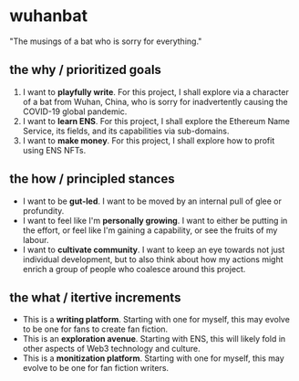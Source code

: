 # wuhanbat
"The musings of a bat who is sorry for everything."

## the why / prioritized goals
1. I want to **playfully write**. For this project, I shall explore via a character of a bat from Wuhan, China, who is sorry for inadvertently causing the COVID-19 global pandemic.
2. I want to **learn ENS**. For this project, I shall explore the Ethereum Name Service, its fields, and its capabilities via sub-domains.
3. I want to **make money**. For this project, I shall explore how to profit using ENS NFTs.

## the how / principled stances
- I want to be **gut-led**. I want to be moved by an internal pull of glee or profundity.
- I want to feel like I'm **personally growing**. I want to either be putting in the effort, or feel like I'm gaining a capability, or see the fruits of my labour.
- I want to **cultivate community**. I want to keep an eye towards not just individual development, but to also think about how my actions might enrich a group of people who coalesce around this project.

## the what / itertive increments
- This is a **writing platform**. Starting with one for myself, this may evolve to be one for fans to create fan fiction.
- This is an **exploration avenue**. Starting with ENS, this will likely fold in other aspects of Web3 technology and culture.
- This is a **monitization platform**. Starting with one for myself, this may evolve to be one for fan fiction writers.
